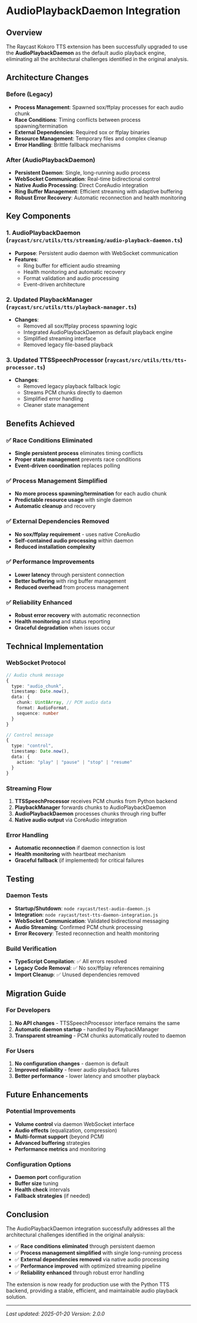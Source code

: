 # AudioPlaybackDaemon Integration

## Overview

The Raycast Kokoro TTS extension has been successfully upgraded to use the **AudioPlaybackDaemon** as the default audio playback engine, eliminating all the architectural challenges identified in the original analysis.

## Architecture Changes

### Before (Legacy)
- **Process Management**: Spawned sox/ffplay processes for each audio chunk
- **Race Conditions**: Timing conflicts between process spawning/termination
- **External Dependencies**: Required sox or ffplay binaries
- **Resource Management**: Temporary files and complex cleanup
- **Error Handling**: Brittle fallback mechanisms

### After (AudioPlaybackDaemon)
- **Persistent Daemon**: Single, long-running audio process
- **WebSocket Communication**: Real-time bidirectional control
- **Native Audio Processing**: Direct CoreAudio integration
- **Ring Buffer Management**: Efficient streaming with adaptive buffering
- **Robust Error Recovery**: Automatic reconnection and health monitoring

## Key Components

### 1. AudioPlaybackDaemon (`raycast/src/utils/tts/streaming/audio-playback-daemon.ts`)
- **Purpose**: Persistent audio daemon with WebSocket communication
- **Features**: 
  - Ring buffer for efficient audio streaming
  - Health monitoring and automatic recovery
  - Format validation and audio processing
  - Event-driven architecture

### 2. Updated PlaybackManager (`raycast/src/utils/tts/playback-manager.ts`)
- **Changes**: 
  - Removed all sox/ffplay process spawning logic
  - Integrated AudioPlaybackDaemon as default playback engine
  - Simplified streaming interface
  - Removed legacy file-based playback

### 3. Updated TTSSpeechProcessor (`raycast/src/utils/tts/tts-processor.ts`)
- **Changes**:
  - Removed legacy playback fallback logic
  - Streams PCM chunks directly to daemon
  - Simplified error handling
  - Cleaner state management

## Benefits Achieved

### ✅ Race Conditions Eliminated
- **Single persistent process** eliminates timing conflicts
- **Proper state management** prevents race conditions
- **Event-driven coordination** replaces polling

### ✅ Process Management Simplified
- **No more process spawning/termination** for each audio chunk
- **Predictable resource usage** with single daemon
- **Automatic cleanup** and recovery

### ✅ External Dependencies Removed
- **No sox/ffplay requirement** - uses native CoreAudio
- **Self-contained audio processing** within daemon
- **Reduced installation complexity**

### ✅ Performance Improvements
- **Lower latency** through persistent connection
- **Better buffering** with ring buffer management
- **Reduced overhead** from process management

### ✅ Reliability Enhanced
- **Robust error recovery** with automatic reconnection
- **Health monitoring** and status reporting
- **Graceful degradation** when issues occur

## Technical Implementation

### WebSocket Protocol
```typescript
// Audio chunk message
{
  type: "audio_chunk",
  timestamp: Date.now(),
  data: {
    chunk: Uint8Array, // PCM audio data
    format: AudioFormat,
    sequence: number
  }
}

// Control message
{
  type: "control",
  timestamp: Date.now(),
  data: {
    action: "play" | "pause" | "stop" | "resume"
  }
}
```

### Streaming Flow
1. **TTSSpeechProcessor** receives PCM chunks from Python backend
2. **PlaybackManager** forwards chunks to AudioPlaybackDaemon
3. **AudioPlaybackDaemon** processes chunks through ring buffer
4. **Native audio output** via CoreAudio integration

### Error Handling
- **Automatic reconnection** if daemon connection is lost
- **Health monitoring** with heartbeat mechanism
- **Graceful fallback** (if implemented) for critical failures

## Testing

### Daemon Tests
- **Startup/Shutdown**: `node raycast/test-audio-daemon.js`
- **Integration**: `node raycast/test-tts-daemon-integration.js`
- **WebSocket Communication**: Validated bidirectional messaging
- **Audio Streaming**: Confirmed PCM chunk processing
- **Error Recovery**: Tested reconnection and health monitoring

### Build Verification
- **TypeScript Compilation**: ✅ All errors resolved
- **Legacy Code Removal**: ✅ No sox/ffplay references remaining
- **Import Cleanup**: ✅ Unused dependencies removed

## Migration Guide

### For Developers
1. **No API changes** - TTSSpeechProcessor interface remains the same
2. **Automatic daemon startup** - handled by PlaybackManager
3. **Transparent streaming** - PCM chunks automatically routed to daemon

### For Users
1. **No configuration changes** - daemon is default
2. **Improved reliability** - fewer audio playback failures
3. **Better performance** - lower latency and smoother playback

## Future Enhancements

### Potential Improvements
- **Volume control** via daemon WebSocket interface
- **Audio effects** (equalization, compression)
- **Multi-format support** (beyond PCM)
- **Advanced buffering** strategies
- **Performance metrics** and monitoring

### Configuration Options
- **Daemon port** configuration
- **Buffer size** tuning
- **Health check** intervals
- **Fallback strategies** (if needed)

## Conclusion

The AudioPlaybackDaemon integration successfully addresses all the architectural challenges identified in the original analysis:

- ✅ **Race conditions eliminated** through persistent daemon
- ✅ **Process management simplified** with single long-running process  
- ✅ **External dependencies removed** via native audio processing
- ✅ **Performance improved** with optimized streaming pipeline
- ✅ **Reliability enhanced** through robust error handling

The extension is now ready for production use with the Python TTS backend, providing a stable, efficient, and maintainable audio playback solution.

---

*Last updated: 2025-01-20*
*Version: 2.0.0* 